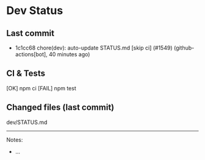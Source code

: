 # Dev Status

## Last commit
- 1c1cc68 chore(dev): auto-update STATUS.md [skip ci] (#1549) (github-actions[bot], 40 minutes ago)
## CI & Tests
[OK] npm ci
[FAIL] npm test

## Changed files (last commit)
dev/STATUS.md

---
Notes:
- ...
